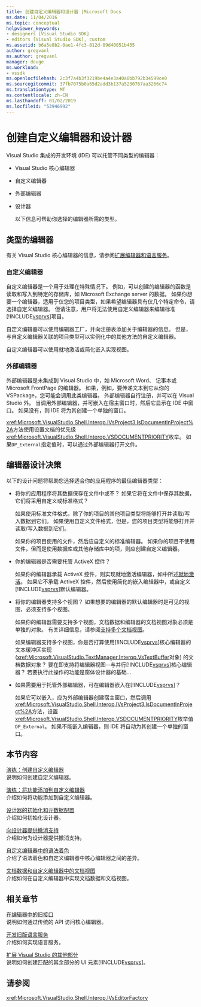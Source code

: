 ```yaml
---
title: 创建自定义编辑器和设计器 |Microsoft Docs
ms.date: 11/04/2016
ms.topic: conceptual
helpviewer_keywords:
- designers [Visual Studio SDK]
- editors [Visual Studio SDK], custom
ms.assetid: b6a5e8b2-0ae1-4fc3-812d-09d40051b435
author: gregvanl
ms.author: gregvanl
manager: douge
ms.workload:
- vssdk
ms.openlocfilehash: 2c3f7a4b3f3219be4a4e3a40a0bb792b34599ce0
ms.sourcegitcommit: 37fb7075b0a65d2add3b137a5230767aa3266c74
ms.translationtype: MT
ms.contentlocale: zh-CN
ms.lasthandoff: 01/02/2019
ms.locfileid: "53946992"
---
```

# <a name="create-custom-editors-and-designers"></a>创建自定义编辑器和设计器
Visual Studio 集成的开发环境 (IDE) 可以托管不同类型的编辑器：  
  
- Visual Studio 核心编辑器  
  
- 自定义编辑器  
  
- 外部编辑器  
  
- 设计器  
  
  以下信息可帮助你选择的编辑器所需的类型。  
  
## <a name="types-of-editor"></a>类型的编辑器  
 有关 Visual Studio 核心编辑器的信息，请参阅[扩展编辑器和语言服务](../extensibility/extending-the-editor-and-language-services.md)。  
  
### <a name="custom-editors"></a>自定义编辑器  
 自定义编辑器是一个用于处理在特殊情况下。 例如，可以创建的编辑器的函数是读取和写入到特定的存储库，如 Microsoft Exchange server 的数据。 如果你想要一个编辑器，适用于仅您的项目类型，如果希望编辑器具有仅几个特定命令，请选择自定义编辑器。 但请注意，用户将无法使用自定义编辑器来编辑标准[!INCLUDE[vsprvs](../code-quality/includes/vsprvs_md.md)]项目。  
  
 自定义编辑器可以使用编辑器工厂，并向注册表添加关于编辑器的信息。 但是，与自定义编辑器关联的项目类型可以实例化中的其他方法的自定义编辑器。  
  
 自定义编辑器可以使用就地激活或简化嵌入实现视图。  
  
### <a name="external-editors"></a>外部编辑器  
 外部编辑器是未集成到 Visual Studio 中，如 Microsoft Word、 记事本或 Microsoft FrontPage 的编辑器。 如果，例如，要传递文本到它从你的 VSPackage，您可能会调用此类编辑器。 外部编辑器自行注册，并可以在 Visual Studio 外。 当调用外部编辑器，并可嵌入在宿主窗口时，然后它显示在 IDE 中窗口。 如果没有，则 IDE 将为其创建一个单独的窗口。  
  
 <xref:Microsoft.VisualStudio.Shell.Interop.IVsProject3.IsDocumentInProject%2A>方法使用设置文档的优先级<xref:Microsoft.VisualStudio.Shell.Interop.VSDOCUMENTPRIORITY>枚举。 如果`DP_External`指定值时，可以通过外部编辑器打开文件。  
  
## <a name="editor-design-decisions"></a>编辑器设计决策  
 以下的设计问题将帮助您选择适合你的应用程序的最佳编辑器类型：  
  
- 将你的应用程序将其数据保存在文件中或不？ 如果它将在文件中保存其数据，它们将采用自定义或标准格式？  
  
   如果使用标准文件格式，除了你的项目的其他项目类型将能够打开并读取/写入数据到它们。 如果使用自定义文件格式，但是，您的项目类型将能够打开并读取/写入数据到它们。  
  
   如果你的项目使用的文件，然后应自定义的标准编辑器。 如果你的项目不使用文件，但而是使用数据库或其他存储库中的项，则应创建自定义编辑器。  
  
- 你的编辑器是否需要托管 ActiveX 控件？  
  
   如果你的编辑器承载 ActiveX 控件，则实现就地激活编辑器，如中所述[就地激活](../extensibility/in-place-activation.md)。 如果它不承载 ActiveX 控件，然后使用简化的嵌入编辑器中，或自定义[!INCLUDE[vsprvs](../code-quality/includes/vsprvs_md.md)]默认编辑器。  
  
- 将你的编辑器支持多个视图？ 如果想要的编辑器的默认编辑器时是可见的视图，必须支持多个视图。  
  
   如果你的编辑器需要支持多个视图，文档数据和编辑器的文档视图对象必须是单独的对象。 有关详细信息，请参阅[支持多个文档视图](../extensibility/supporting-multiple-document-views.md)。  
  
   如果编辑器支持多个视图，你是否打算使用[!INCLUDE[vsprvs](../code-quality/includes/vsprvs_md.md)]核心编辑器的文本缓冲区实现 (<xref:Microsoft.VisualStudio.TextManager.Interop.VsTextBuffer>对象) 的文档数据对象？ 要在即支持将编辑器视图--与并行[!INCLUDE[vsprvs](../code-quality/includes/vsprvs_md.md)]核心编辑器？ 若要执行此操作的功能是窗体设计器的基础...  
  
- 如果需要用于托管外部编辑器，可在编辑器嵌入在[!INCLUDE[vsprvs](../code-quality/includes/vsprvs_md.md)]？  
  
   如果它可以嵌入，应为外部编辑器创建宿主窗口，然后调用<xref:Microsoft.VisualStudio.Shell.Interop.IVsProject3.IsDocumentInProject%2A>方法，设置<xref:Microsoft.VisualStudio.Shell.Interop.VSDOCUMENTPRIORITY>枚举值`DP_External`。 如果不能嵌入编辑器，则 IDE 将自动为其创建一个单独的窗口。  
  
## <a name="in-this-section"></a>本节内容  
 [演练：创建自定义编辑器](../extensibility/walkthrough-creating-a-custom-editor.md)  
 说明如何创建自定义编辑器。  
  
 [演练：将功能添加到自定义编辑器](../extensibility/walkthrough-adding-features-to-a-custom-editor.md)  
 介绍如何将功能添加到自定义编辑器。  
  
 [设计器的初始化和元数据配置](../extensibility/designer-initialization-and-metadata-configuration.md)  
 介绍如何初始化设计器。  
  
 [向设计器提供撤消支持](../extensibility/supplying-undo-support-to-designers.md)  
 介绍如何为设计器提供撤消支持。  
  
 [自定义编辑器中的语法着色](../extensibility/syntax-coloring-in-custom-editors.md)  
 介绍了语法着色和自定义编辑器中核心编辑器之间的差异。  
  
 [文档数据和自定义编辑器中的文档视图](../extensibility/document-data-and-document-view-in-custom-editors.md)  
 介绍如何在自定义编辑器中实现文档数据和文档视图。  
  
## <a name="related-sections"></a>相关章节  
 [在编辑器中的旧接口](../extensibility/legacy-interfaces-in-the-editor.md)  
 说明如何通过传统的 API 访问核心编辑器。  
  
 [开发旧版语言服务](../extensibility/internals/developing-a-legacy-language-service.md)  
 介绍如何实现语言服务。  
  
 [扩展 Visual Studio 的其他部分](../extensibility/extending-other-parts-of-visual-studio.md)  
 说明如何创建匹配的其余部分的 UI 元素[!INCLUDE[vsprvs](../code-quality/includes/vsprvs_md.md)]。  
  
## <a name="see-also"></a>请参阅  
 <xref:Microsoft.VisualStudio.Shell.Interop.IVsEditorFactory>